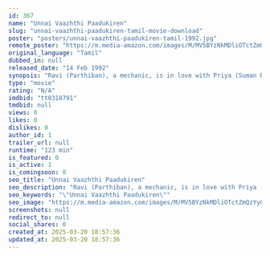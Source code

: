 ```yaml
---
id: 367
name: "Unnai Vaazhthi Paadukiren"
slug: "unnai-vaazhthi-paadukiren-tamil-movie-download"
poster: "posters/unnai-vaazhthi-paadukiren-tamil-1992.jpg"
remote_poster: "https://m.media-amazon.com/images/M/MV5BYzNkMDliOTctZmQzYy00ZDc2LWFkNDktMWRlZmM5NjVkZTlkXkEyXkFqcGdeQXVyNTM3MDMyMDQ@._V1_SX300.jpg"
original_language: "Tamil"
dubbed_in: null
released_date: "14 Feb 1992"
synopsis: "Ravi (Parthiban), a mechanic, is in love with Priya (Suman Ranganathan), a rich girl. Although, Priya hates him and avoids him as far as possible, Ravi tries to seduce her in different styles. In the meantime, Asha (Mohini), a ric..."
type: "movie"
rating: "N/A"
imdbid: "tt0318791"
tmdbid: null
views: 0
likes: 0
dislikes: 0
author_id: 1
trailer_url: null
runtime: "123 min"
is_featured: 0
is_active: 1
is_comingsoon: 0
seo_title: "Unnai Vaazhthi Paadukiren"
seo_description: "Ravi (Parthiban), a mechanic, is in love with Priya (Suman Ranganathan), a rich girl. Although, Priya hates him and avoids him as far as possible, Ravi tries to seduce her in different styles. In the meantime, Asha (Mohini), a ric..."
seo_keywords: "\"Unnai Vaazhthi Paadukiren\""
seo_image: "https://m.media-amazon.com/images/M/MV5BYzNkMDliOTctZmQzYy00ZDc2LWFkNDktMWRlZmM5NjVkZTlkXkEyXkFqcGdeQXVyNTM3MDMyMDQ@._V1_SX300.jpg"
screenshots: null
redirect_to: null
social_shares: 0
created_at: 2025-03-20 18:57:36
updated_at: 2025-03-20 18:57:36
---
```


